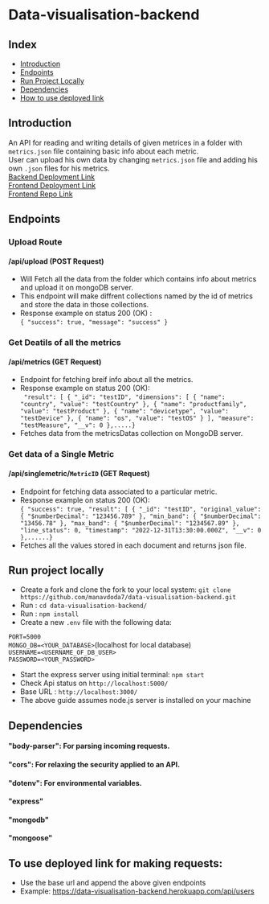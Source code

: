 # Data-visualisation-backend

## Index
  * [Introduction](#introduction)
  * [Endpoints](#endpoints)
  * [Run Project Locally](#localSetup)
  * [Dependencies](#depend)
  * [How to use deployed link](#deployed)

## <a name="introduction"></a>Introduction
An API for reading and writing details of given metrices in a folder with `metrics.json` file containing basic info about each metric. <br>
User can upload his own data by changing `metrics.json` file and adding his own `.json` files for his metrics. <br>
[Backend Deployment Link](https://data-visualisation-backend.herokuapp.com/)<br>
[Frontend Deployment Link](https://data-visualisation-frontend.netlify.app/)<br>
[Frontend Repo Link](https://github.com/manavdoda7/data-visualisation-frontend/)


## <a name="endpoints"></a>Endpoints
### Upload Route
#### /api/upload (POST Request)
  * Will Fetch all the data from the folder which contains info about metrics and upload it on mongoDB server.
  * This endpoint will make diffrent collections named by the id of metrics and store the data in those collections.
  * Response example on status 200 (OK) :<br> ```{
    "success": true,
    "message": "success"
    }```
### Get Deatils of all the metrics
#### /api/metrics (GET Request)
  * Endpoint for fetching breif info about all the metrics.
  * Response example on status 200 (OK):<br> ``` "result": [
        {
            "_id": "testID",
            "dimensions": [
                {
                    "name": "country",
                    "value": "testCountry"
                },
                {
                    "name": "productfamily",
                    "value": "testProduct"
                },
                {
                    "name": "devicetype",
                    "value": "testDevice"
                },
                {
                    "name": "os",
                    "value": "testOS"
                }
            ],
            "measure": "testMeasure",
            "__v": 0
        },.....}```
  * Fetches data from the metricsDatas collection on MongoDB server.

### Get data of a Single Metric
#### /api/singlemetric/`MetricID` (GET Request)
  * Endpoint for fetching data associated to a particular metric.
  * Response example on status 200 (OK): <br> ```{
    "success": true,
    "result": [
        {
            "_id": "testID",
            "original_value": {
                "$numberDecimal": "123456.789"
            },
            "min_band": {
                "$numberDecimal": "13456.78"
            },
            "max_band": {
                "$numberDecimal": "1234567.89"
            },
            "line_status": 0,
            "timestamp": "2022-12-31T13:30:00.000Z",
            "__v": 0
        },......}```
  * Fetches all the values stored in each document and returns json file.


## <a name="localSetup"></a>Run project locally 
 * Create a fork and clone the fork to your local system: ``` git clone https://github.com/manavdoda7/data-visualisation-backend.git ```
 * Run : ``` cd data-visualisation-backend/ ```
 * Run : ``` npm install ```
 * Create a new ```.env``` file with the following data: <br>

```PORT=5000```<br>
```MONGO_DB=<YOUR_DATABASE>```(localhost for local database)<br>
```USERNAME=<USERNAME_OF_DB_USER>```<br>
```PASSWORD=<YOUR_PASSWORD>``` <br>
 * Start the express server using initial terminal: ``` npm start ```
 * Check Api status on ``` http://localhost:5000/ ``` 
 * Base URL : ``` http://localhost:3000/ ```
 * The above guide assumes node.js server is installed on your machine

## <a name="depend"></a>Dependencies 
#### "body-parser": For parsing incoming requests.
#### "cors": For relaxing the security applied to an API.
#### "dotenv": For environmental variables.
#### "express"
#### "mongodb"
#### "mongoose"
 
## <a name="deployed"></a>To use deployed link for making requests: 
 * Use the base url and append the above given endpoints
 * Example: https://data-visualisation-backend.herokuapp.com/api/users
